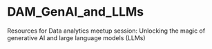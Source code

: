 # DAM_GenAI_and_LLMs
Resources for Data analytics meetup session: Unlocking the magic of generative AI and large language models (LLMs)
